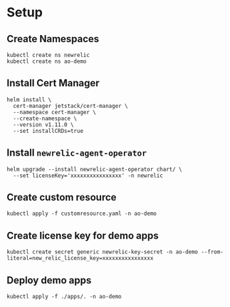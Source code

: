 # Setup

## Create Namespaces
```
kubectl create ns newrelic
kubectl create ns ao-demo
```

## Install Cert Manager
```
helm install \
  cert-manager jetstack/cert-manager \
  --namespace cert-manager \
  --create-namespace \
  --version v1.11.0 \
  --set installCRDs=true
```

## Install `newrelic-agent-operator`
```
helm upgrade --install newrelic-agent-operator chart/ \
  --set licenseKey='xxxxxxxxxxxxxxxx' -n newrelic
```

## Create custom resource

```
kubectl apply -f customresource.yaml -n ao-demo
```

## Create license key for demo apps
```
kubectl create secret generic newrelic-key-secret -n ao-demo --from-literal=new_relic_license_key=xxxxxxxxxxxxxxxx
```

## Deploy demo apps

```
kubectl apply -f ./apps/. -n ao-demo
```